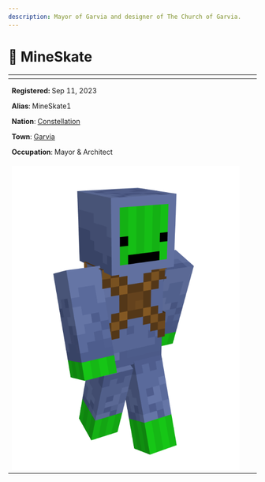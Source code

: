 ```yaml
---
description: Mayor of Garvia and designer of The Church of Garvia.
---
```


# 👤 MineSkate

<table data-view="cards"><thead><tr><th></th><th></th><th></th></tr></thead><tbody><tr><td><p><strong>Registered:</strong> Sep 11, 2023</p><p><strong>Alias</strong>: MineSkate1</p><p></p><p><strong>Nation</strong>: <a href="../../../../nations/present-nations/constellation.md">Constellation</a></p><p><strong>Town</strong>: <a href="../">Garvia</a></p><p></p><p><strong>Occupation</strong>: Mayor &#x26; Architect</p></td><td></td><td><p></p><p></p></td></tr><tr><td><img src="../../../../../../.gitbook/assets/MineSkate1-skin.png" alt=""></td><td></td><td></td></tr></tbody></table>

